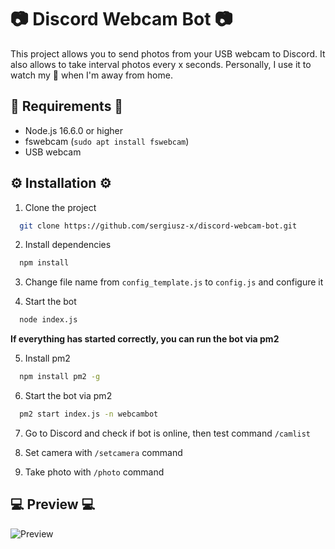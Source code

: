 
# 📷 Discord Webcam Bot 📷

This project allows you to send photos from your USB webcam to Discord. It also allows to take interval photos every x seconds. Personally, I use it to watch my 🐇 when I'm away from home.


## 📔 Requirements 📔
- Node.js 16.6.0 or higher
- fswebcam (`sudo apt install fswebcam`)
- USB webcam


## ⚙️ Installation ⚙️

1. Clone the project

```bash
  git clone https://github.com/sergiusz-x/discord-webcam-bot.git
```

2. Install dependencies

```bash
  npm install
```

3. Change file name from `config_template.js` to `config.js` and configure it


4. Start the bot

```bash
  node index.js
```

**If everything has started correctly, you can run the bot via pm2**

5. Install pm2
```bash
  npm install pm2 -g
``` 

6. Start the bot via pm2
```bash
  pm2 start index.js -n webcambot
``` 

7. Go to Discord and check if bot is online, then test command `/camlist`

8. Set camera with `/setcamera` command 

9. Take photo with `/photo` command
## 💻 Preview 💻

![Preview](https://media.discordapp.net/attachments/1133735893715386438/1133736441348894850/image.png?width=556&height=702)